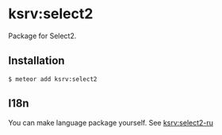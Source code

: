 # ksrv:select2

Package for Select2.

## Installation

```
$ meteor add ksrv:select2
```

## I18n

You can make language package yourself. See [ksrv:select2-ru](https://atmospherejs.com/ksrv/select2-ru)